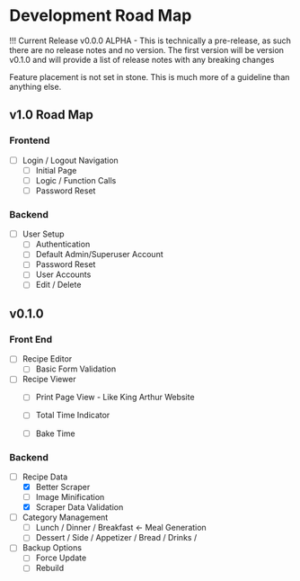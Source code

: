 # Development Road Map

!!! Current Release
    v0.0.0 ALPHA - This is technically a pre-release, as such there are no release notes and no version. The first version will be version v0.1.0 and will provide a list of release notes with any breaking changes


Feature placement is not set in stone. This is much more of a guideline than anything else.

## v1.0 Road Map

### Frontend
- [ ] Login / Logout Navigation
    * [ ] Initial Page
    * [ ] Logic / Function Calls
    * [ ] Password Reset
### Backend
- [ ] User Setup
    * [ ] Authentication
    * [ ] Default Admin/Superuser Account
    * [ ] Password Reset
    * [ ] User Accounts
    * [ ] Edit / Delete

## v0.1.0
### Front End

- [ ] Recipe Editor
    * [ ] Basic Form Validation
- [ ] Recipe Viewer
    * [ ] Print Page View - Like King Arthur Website
    * [ ] Total Time Indicator
    * [ ] Bake Time


### Backend
- [ ] Recipe Data
    * [x] Better Scraper
    * [ ] Image Minification
    * [x] Scraper Data Validation
- [ ] Category Management
    * [ ] Lunch / Dinner / Breakfast <- Meal Generation 
    * [ ] Dessert / Side / Appetizer / Bread / Drinks / 
- [ ] Backup Options
    * [ ] Force Update
    * [ ] Rebuild
